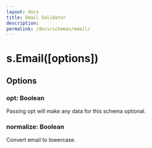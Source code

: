 ```yaml
---
layout: docs
title: Email Validator
description: 
permalink: /docs/schemas/email/
---
```


# s.Email([options])

## Options

### opt: Boolean

Passing opt will make any data for this schema optional.

### normalize: Boolean

Convert email to lowercase.